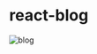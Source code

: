# react-blog
![blog](https://user-images.githubusercontent.com/97451013/150862786-ec207e19-47f8-4edd-a569-04e08515552f.png)
